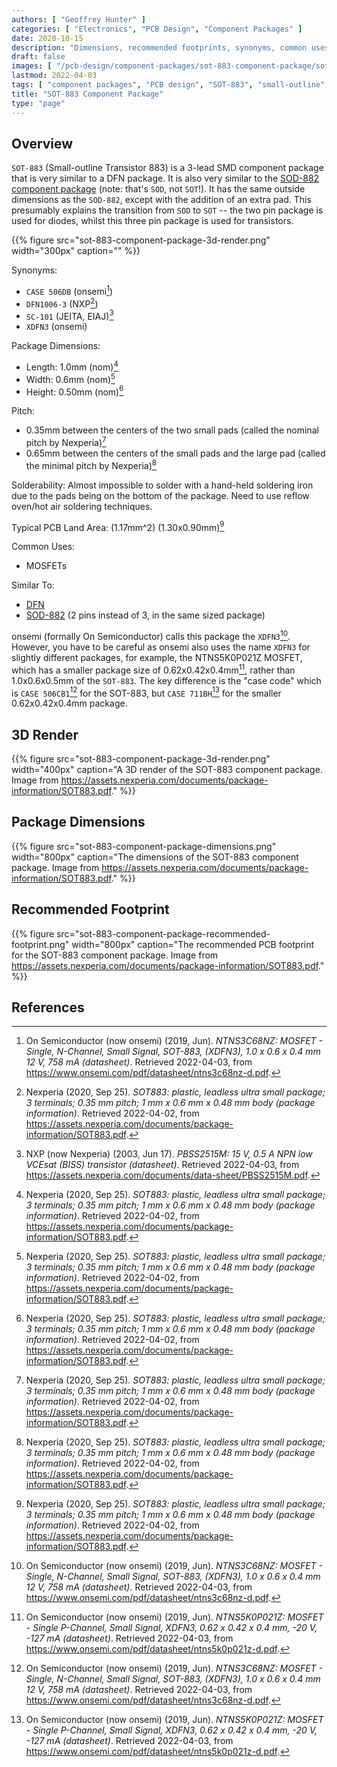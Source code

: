 ```yaml
---
authors: [ "Geoffrey Hunter" ]
categories: [ "Electronics", "PCB Design", "Component Packages" ]
date: 2020-10-15
description: "Dimensions, recommended footprints, synonyms, common uses, thermal resistances and more info on the SOT-883 component package."
draft: false
images: [ "/pcb-design/component-packages/sot-883-component-package/sot-883-component-package-3d-render.png" ]
lastmod: 2022-04-03
tags: [ "component packages", "PCB design", "SOT-883", "small-outline", "transistor", "DFN1006-3", "XDFN3", "SC-101" ]
title: "SOT-883 Component Package"
type: "page"
---
```


## Overview

`SOT-883` (Small-outline Transistor 883) is a 3-lead SMD component package that is very similar to a DFN package. It is also very similar to the [SOD-882 component package](/pcb-design/component-packages/sod-882-component-package/) (note: that's `SOD`, not `SOT`!). It has the same outside dimensions as the `SOD-882`, except with the addition of an extra pad. This presumably explains the transition from `SOD` to `SOT` -- the two pin package is used for diodes, whilst this three pin package is used for transistors.

{{% figure src="sot-883-component-package-3d-render.png" width="300px" caption="" %}}

Synonyms:

* `CASE 506DB` (onsemi[^bib-on-semi-ntns3c68nz-ds])
* `DFN1006-3` (NXP[^bib-nexperia-sot-883])
* `SC-101` (JEITA, EIAJ)[^bib-nexperia-pbss2515m-ds]
* `XDFN3` (onsemi)

Package Dimensions:

* Length: 1.0mm (nom)[^bib-nexperia-sot-883]
* Width: 0.6mm (nom)[^bib-nexperia-sot-883]
* Height: 0.50mm (nom)[^bib-nexperia-sot-883]

Pitch:

* 0.35mm between the centers of the two small pads (called the nominal pitch by Nexperia)[^bib-nexperia-sot-883]
* 0.65mm between the centers of the small pads and the large pad (called the minimal pitch by Nexperia)[^bib-nexperia-sot-883]

Solderability: Almost impossible to solder with a hand-held soldering iron due to the pads being on the bottom of the package. Need to use reflow oven/hot air soldering techniques.

Typical PCB Land Area: \(1.17mm^2\) (1.30x0.90mm)[^bib-nexperia-sot-883]

Common Uses:

* MOSFETs

Similar To:

* [DFN](/pcb-design/component-packages/dfn-component-package/)
* [SOD-882](/pcb-design/component-packages/sod-882-component-package/) (2 pins instead of 3, in the same sized package)

onsemi (formally On Semiconductor) calls this package the `XDFN3`[^bib-on-semi-ntns3c68nz-ds]. However, you have to be careful as onsemi also uses the name `XDFN3` for slightly different packages, for example, the NTNS5K0P021Z MOSFET, which has a smaller package size of 0.62x0.42x0.4mm[^bib-on-semi-ntns5k0p021z-ds], rather than 1.0x0.6x0.5mm of the `SOT-883`. The key difference is the "case code" which is `CASE 506CB1`[^bib-on-semi-ntns3c68nz-ds] for the SOT-883, but `CASE 711BH`[^bib-on-semi-ntns5k0p021z-ds] for the smaller 0.62x0.42x0.4mm package.

## 3D Render

{{% figure src="sot-883-component-package-3d-render.png" width="400px" caption="A 3D render of the SOT-883 component package. Image from https://assets.nexperia.com/documents/package-information/SOT883.pdf." %}}

## Package Dimensions

{{% figure src="sot-883-component-package-dimensions.png" width="800px" caption="The dimensions of the SOT-883 component package. Image from https://assets.nexperia.com/documents/package-information/SOT883.pdf." %}}

## Recommended Footprint

{{% figure src="sot-883-component-package-recommended-footprint.png" width="800px" caption="The recommended PCB footprint for the SOT-883 component package. Image from https://assets.nexperia.com/documents/package-information/SOT883.pdf." %}}

## References

[^bib-nexperia-sot-883]:  Nexperia (2020, Sep 25). _SOT883: plastic, leadless ultra small package; 3 terminals; 0.35 mm pitch; 1 mm x 0.6 mm x 0.48 mm body (package information)_. Retrieved 2022-04-02, from https://assets.nexperia.com/documents/package-information/SOT883.pdf.
[^bib-nexperia-pbss2515m-ds]:  NXP (now Nexperia) (2003, Jun 17). _PBSS2515M: 15 V, 0.5 A NPN low VCEsat (BISS) transistor (datasheet)_. Retrieved 2022-04-03, from https://assets.nexperia.com/documents/data-sheet/PBSS2515M.pdf. 
[^bib-on-semi-ntns3c68nz-ds]:  On Semiconductor (now onsemi) (2019, Jun). _NTNS3C68NZ: MOSFET - Single, N-Channel, Small Signal, SOT-883, (XDFN3), 1.0 x 0.6 x 0.4 mm 12 V, 758 mA (datasheet)_. Retrieved 2022-04-03, from https://www.onsemi.com/pdf/datasheet/ntns3c68nz-d.pdf.
[^bib-on-semi-ntns5k0p021z-ds]:  On Semiconductor (now onsemi) (2019, Jun). _NTNS5K0P021Z: MOSFET - Single P-Channel, Small Signal, XDFN3, 0.62 x 0.42 x 0.4 mm, -20 V, -127 mA (datasheet)_. Retrieved 2022-04-03, from https://www.onsemi.com/pdf/datasheet/ntns5k0p021z-d.pdf.
